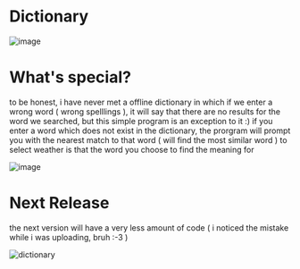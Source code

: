# Dictionary

![image](https://user-images.githubusercontent.com/36286877/121853563-b253ba80-cd0e-11eb-9f66-dea8194cda1a.png)

# What's special?
to be honest, i have never met a offline dictionary in which if we enter a wrong word ( wrong spelllings ), it will say that there are no results for the word we searched, but this simple program is an exception to it :) if you enter a word which does not exist in the dictionary, the prorgram will prompt you with the nearest match to that word ( will find the most similar word ) to select weather is that the word you choose to find the meaning for

![image](https://user-images.githubusercontent.com/36286877/121853644-c8fa1180-cd0e-11eb-8b58-88b1423f0d81.png)

# Next Release
the next version will have a very less amount of code ( i noticed the mistake while i was uploading, bruh :-3 )

![dictionary](https://user-images.githubusercontent.com/36286877/127775392-c178b583-879e-4912-992b-8f1a26141bad.png)
